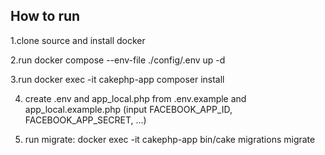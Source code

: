 ## How to run

1.clone source and install docker

2.run docker compose --env-file ./config/.env up -d

3.run docker exec -it cakephp-app composer install

4. create .env and app_local.php from .env.example and app_local.example.php (input FACEBOOK_APP_ID, FACEBOOK_APP_SECRET, ...)

5. run migrate: docker exec -it cakephp-app bin/cake migrations migrate